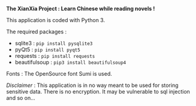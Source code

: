 **The XianXia Project : Learn Chinese while reading novels !**


This application is coded with Python 3.

The required packages :
- sqlite3 : `pip install pysqlite3`
- pyQt5 : `pip install pyqt5`
- requests : `pip install requests`
- beautifulsoup : `pip3 install beautifulsoup4`


Fonts : The OpenSource font Sumi is used. 


*Disclaimer* : This application is in no way meant to be used for storing sensitive data.
There is no encryption. It may be vulnerable to sql injection and so on...

